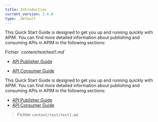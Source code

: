 ```yaml
---
title: Introduction
current_version: 3.4.0
type: _default
---
```




<div class="sectionbody">
  <div class="paragraph">
    <p>This Quick Start Guide is designed to get you up and running quickly with APIM. You can find more detailed information about publishing and consuming APIs in APIM in the following sections:</p>
    <p>Fichier `content/test/test1.md`</p>
  </div>
  <div class="ulist">
    <ul>
      <li>
        <p><a href="/apim/3.x/apim_publisherguide_manage_apis.html">API Publisher Guide</a></p>
      </li>
      <li>
        <p><a href="/apim/3.x/apim_consumerguide_portal.html">API Consumer Guide</a></p>
      </li>
    </ul>
  </div>
</div>


This Quick Start Guide is designed to get you up and running quickly with APIM. You can find more detailed information about publishing and consuming APIs in APIM in the following sections:

* [API Publisher Guide](./apim/3.x/apim_publisherguide_manage_apis.html)
* [API Consumer Guide](/apim/3.x/apim_consumerguide_portal.html)


> Fichier `content/test/test1.md`
